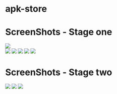 # apk-store

# ScreenShots - Stage one

![](frontend/public/Home.png)  
![](frontend/public/Search.png)
![](frontend/public/forget-password.PNG)
![](frontend/public/login.PNG)
![](frontend/public/profile.png)
![](frontend/public/sign-up.PNG)

# ScreenShots - Stage two

![](frontend/public/Home%20Page%20v.2.png)
![](frontend/public/Dashboard%20v2.png)
![](frontend/public/MongoDb%20gridFS.png)


